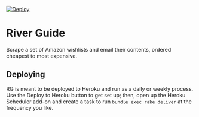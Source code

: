 [![Deploy](https://www.herokucdn.com/deploy/button.png)](https://heroku.com/deploy?template=https://github.com/bscofield/river-guide)

# River Guide

Scrape a set of Amazon wishlists and email their contents, ordered cheapest to most expensive.

## Deploying

RG is meant to be deployed to Heroku and run as a daily or weekly process. Use the Deploy to Heroku button to get set up; then, open up the Heroku Scheduler add-on and create a task to run `bundle exec rake deliver` at the frequency you like.

